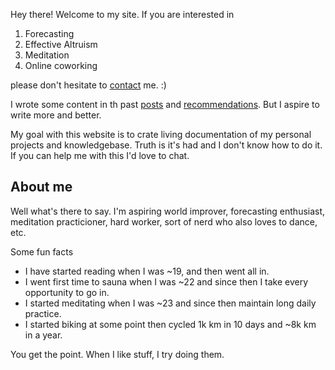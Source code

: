 Hey there! Welcome to my site. If you are interested in 

1) Forecasting 
2) Effective Altruism
3) Meditation
4) Online coworking 

please don't hesitate to [contact](mailto:matejsub007@gmail.com) me. :)

I wrote some content in th past [posts](/post) and [recommendations](/recommendations). But I aspire to write more and better.

My goal with this website is to crate living documentation of my personal projects and knowledgebase. Truth is it's had and I don't know how to do it. If you can help me with this I'd love to chat.

<!-- {{% newsletter %}} -->

## About me
Well what's there to say. I'm aspiring world improver, forecasting enthusiast, meditation practicioner, hard worker, sort of nerd who also loves to dance, etc.

Some fun facts
- I have started reading when I was ~19, and then went all in.
- I went first time to sauna when I was ~22 and since then I take every opportunity to go in.
- I started meditating when I was ~23 and since then maintain long daily practice.
- I started biking at some point then cycled 1k km in 10 days and ~8k km in a year.

You get the point. When I like stuff, I try doing them.
